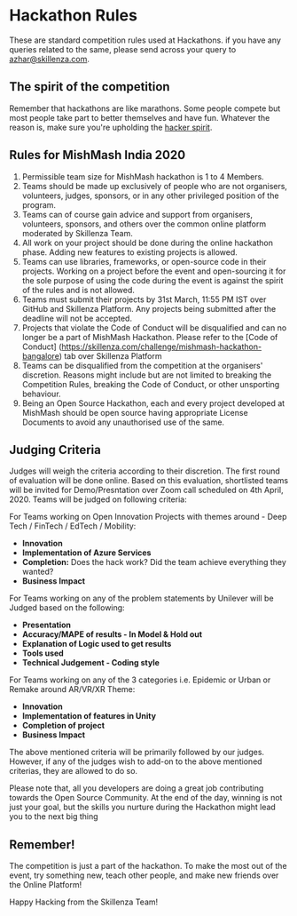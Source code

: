 # Hackathon Rules

These are standard competition rules used at Hackathons. if you have any queries related to the same, please send across your query to [azhar@skillenza.com](mailto:azhar@skillenza.com).


## The spirit of the competition

Remember that hackathons are like marathons. Some people compete but most people take part to better themselves and have fun. Whatever the reason is, make sure you're upholding the [hacker spirit](https://medium.com/@tfogo/the-spirit-of-hackathons-a0d81a65060a#.6cx5ac9t8).

## Rules for MishMash India 2020

1. Permissible team size for MishMash hackathon is 1 to 4 Members.
2. Teams should be made up exclusively of people who are not organisers, volunteers, judges, sponsors, or in any other privileged position of the program.
3. Teams can of course gain advice and support from organisers, volunteers, sponsors, and others over the common online platform moderated by Skillenza Team.
4. All work on your project should be done during the online hackathon phase. Adding new features to existing projects is allowed.
5. Teams can use libraries, frameworks, or open-source code in their projects. Working on a project before the event and open-sourcing it for the sole purpose of using the code during the event is against the spirit of the rules and is not allowed.
6. Teams must submit their projects by 31st March, 11:55 PM IST over GitHub and Skillenza Platform. Any projects being submitted after the deadline will not be accepted. 
7. Projects that violate the Code of Conduct will be disqualified and can no longer be a part of MishMash Hackathon. Please refer to the [Code of Conduct] (https://skillenza.com/challenge/mishmash-hackathon-bangalore) tab over Skillenza Platform
8. Teams can be disqualified from the competition at the organisers' discretion. Reasons might include but are not limited to breaking the Competition Rules, breaking the Code of Conduct, or other unsporting behaviour.
9. Being an Open Source Hackathon, each and every project developed at MishMash should be open source having appropriate License Documents to avoid any unauthorised use of the same.


## Judging Criteria

Judges will weigh the criteria according to their discretion. The first round of evaluation will be done online. Based on this evaluation, shortlisted teams will be invited for Demo/Presntation over Zoom call scheduled on 4th April, 2020. Teams will be judged on following criteria:

For Teams working on Open Innovation Projects with themes around - Deep Tech / FinTech / EdTech / Mobility:
- __Innovation__ 
- __Implementation of Azure Services__ 
- __Completion:__ Does the hack work? Did the team achieve everything they wanted?
- __Business Impact__ 

For Teams working on any of the problem statements by Unilever will be Judged based on the following:
- __Presentation__
- __Accuracy/MAPE of results - In Model & Hold out__
- __Explanation of Logic used to get results__
- __Tools used__
- __Technical Judgement - Coding style__

For Teams working on any of the 3 categories i.e. Epidemic or Urban or Remake around AR/VR/XR Theme:
- __Innovation__
- __Implementation of features in Unity__
- __Completion of project__
- __Business Impact__

The above mentioned criteria will be primarily followed by our judges. However, if any of the judges wish to add-on to the above mentioned criterias, they are allowed to do so.


Please note that, all you developers are doing a great job contributing towards the Open Source Community. At the end of the day, winning is not just your goal, but the skills you nurture during the Hackathon might lead you to the next big thing

## Remember!

The competition is just a part of the hackathon. To make the most out of the event, try something new, teach other people, and make new friends over the Online Platform!

Happy Hacking from the Skillenza Team!
